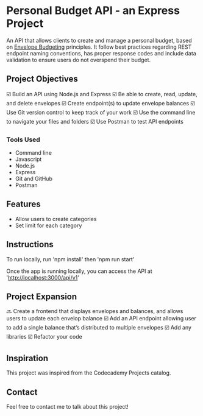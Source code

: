 # Personal Budget API - an Express Project

An API that allows clients to create and manage a personal budget, based on [Envelope Budgeting](https://www.thebalancemoney.com/what-is-envelope-budgeting-1293682#toc-how-envelope-budgeting-works) principles. It follow best practices regarding REST endpoint naming conventions, has proper response codes and include data validation to ensure users do not overspend their budget.

## Project Objectives

☑️ Build an API using Node.js and Express
☑️ Be able to create, read, update, and delete envelopes
☑️ Create endpoint(s) to update envelope balances
☑️ Use Git version control to keep track of your work
☑️ Use the command line to navigate your files and folders
☑️ Use Postman to test API endpoints

### Tools Used

* Command line
* Javascript
* Node.js
* Express
* Git and GitHub
* Postman

## Features

* Allow users to create categories
* Set limit for each category

## Instructions

To run locally, run 'npm install' then 'npm run start'

Once the app is running locally, you can access the API at '<http://localhost:3000/api/v1>'

## Project Expansion

🔜 Create a frontend that displays envelopes and balances, and allows users to update each envelop balance
☑️ Add an API endpoint allowing user to add a single balance that’s distributed to multiple envelopes
☑️ Add any libraries
☑️ Refactor your code

## Inspiration

This project was inspired from the Codecademy Projects catalog.

## Contact

Feel free to contact me to talk about this project!
